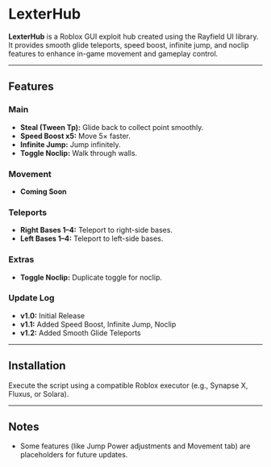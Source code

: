 # LexterHub

**LexterHub** is a Roblox GUI exploit hub created using the Rayfield UI library. It provides smooth glide teleports, speed boost, infinite jump, and noclip features to enhance in-game movement and gameplay control.

---

## Features

### Main
- **Steal (Tween Tp):** Glide back to collect point smoothly.  
- **Speed Boost x5:** Move 5× faster.  
- **Infinite Jump:** Jump infinitely.  
- **Toggle Noclip:** Walk through walls.  

### Movement
- **Coming Soon**  

### Teleports
- **Right Bases 1–4:** Teleport to right-side bases.  
- **Left Bases 1–4:** Teleport to left-side bases.  

### Extras
- **Toggle Noclip:** Duplicate toggle for noclip.  

### Update Log
- **v1.0:** Initial Release  
- **v1.1:** Added Speed Boost, Infinite Jump, Noclip  
- **v1.2:** Added Smooth Glide Teleports  

---

## Installation

Execute the script using a compatible Roblox executor (e.g., Synapse X, Fluxus, or Solara).   

---

## Notes
- Some features (like Jump Power adjustments and Movement tab) are placeholders for future updates.  
